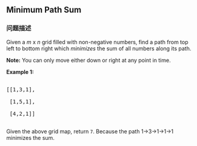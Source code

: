 ## Minimum Path Sum  
### 问题描述
Given a *m* x *n* grid filled with non-negative numbers, find a path from top left to bottom right which *minimizes* the sum of all numbers along its path.

**Note:** You can only move either down or right at any point in time.

**Example 1:**<br />
<pre>
[[1,3,1],
 [1,5,1],
 [4,2,1]]
</pre>
Given the above grid map, return `7`. Because the path 1&rarr;3&rarr;1&rarr;1&rarr;1 minimizes the sum.

